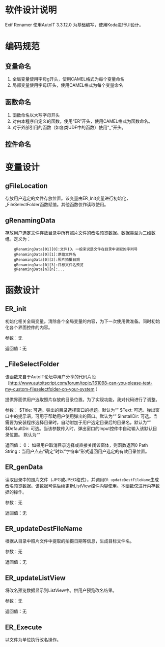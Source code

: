 # 软件设计说明

Exif Renamer 使用AutoIT 3.3.12.0 为基础编写，使用Koda进行UI设计。

# 编码规范

## 变量命名

1. 全局变量使用字母g开头，使用CAMEL格式为每个变量命名
2. 局部变量使用字母l开头，使用CAMEL格式为每个变量命名

## 函数命名

1. 函数命名以大写字母开头
2. 对由本程序自定义的函数，使用“ER”开头，使用CAMEL格式为函数命名。
3. 对于外部引用的函数（如各类UDF中的函数）使用“_”开头。

## 控件命名

# 变量设计

## gFileLocation

存放用户选定的文件存放位置。该变量由ER_Init变量进行初始化， _FileSelectFolder函数赋值。其他函数仅作读取使用。

## gRenamingData

存放用户选定文件存放目录中所有照片文件的改名预览数据。数据类型为二维数组。定义为：
```
	gRenamingData[01][0]:文件ID，一般来说是文件在目录中读取的序列号
	gRenamingData[0][1]:原始文件名
	gRenamingData[0][2]:照片拍摄日期
	gRenamingData[0][3]:目标文件名预览
	gRenamingData[n][n]:...
```

# 函数设计

## ER_init

初始化相关全局变量。清除各个全局变量的内容，为下一次使用做准备。同时初始化各个界面控件的内容。

参数：无

返回值：无

## _FileSelectFolder

该函数来自于AutoIT论坛中用户分享的代码片段（http://www.autoitscript.com/forum/topic/161098-can-you-please-test-my-custom-fileselectfolder-on-your-system ）

提供界面供用户选取照片存放的目录位置。为了实现功能，我对代码进行了调整。

参数：
	$Title: 可选。弹出的目录选择窗口的标题。默认为“”
	$Text:  可选。弹出窗口中的提示语，可用于帮助用户使用弹出的窗口。默认为“”
	$InstallDir: 可选。当需要为安装程序选择目录时，自动附加于用户选定目录后的目录名。默认为“”
	$DefaultDir: 可选。当该参数传入时，弹出窗口的Input控件中自动输入该默认目录位置。 默认为“”

返回值：
	0： 如果用户取消目录选择或直接关闭该窗体，则函数返回0
	Path String：当用户点击“确定”时以“字符串”形式返回用户选定的有效目录位置。

## ER_genData

读取目录中的照片文件（JPG或JPEG格式），并调用`ER_updateDestFileName`生成改名预览数据。该数据可供后续更新ListView控件内容使用。本函数仅进行内存数据的操作。

参数：无

返回值：无

## ER_updateDestFileName

根据从目录中照片文件中提取的拍摄日期等信息，生成目标文件名。

参数：无

返回值：无

## ER_updateListView

将改名预览数据显示到ListView中。供用户预览改名结果。

参数：无

返回值：无

## ER_Execute

以文件为单位执行改名操作。
